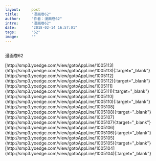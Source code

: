```yaml
---
layout:     post
title:      "漫画卷62"
author:     "作者：漫画卷62"
intro:      "漫画卷62"
date:       "2018-02-14 16:57:01"
tags:       "62"
image:      ""
---
```

<div style="text-align: center">
<p><img src=""/></p>
</div>
<p class="post-meta">
<span>漫画卷62</span>
</p>
[http://smp3.yoedge.com/view/gotoAppLine/1005113](http://smp3.yoedge.com/view/gotoAppLine/1005113){:target="_blank"}
[http://smp3.yoedge.com/view/gotoAppLine/1005112](http://smp3.yoedge.com/view/gotoAppLine/1005112){:target="_blank"}
[http://smp3.yoedge.com/view/gotoAppLine/1005111](http://smp3.yoedge.com/view/gotoAppLine/1005111){:target="_blank"}
[http://smp3.yoedge.com/view/gotoAppLine/1005110](http://smp3.yoedge.com/view/gotoAppLine/1005110){:target="_blank"}
[http://smp3.yoedge.com/view/gotoAppLine/1005108](http://smp3.yoedge.com/view/gotoAppLine/1005108){:target="_blank"}
[http://smp3.yoedge.com/view/gotoAppLine/1005107](http://smp3.yoedge.com/view/gotoAppLine/1005107){:target="_blank"}
[http://smp3.yoedge.com/view/gotoAppLine/1005106](http://smp3.yoedge.com/view/gotoAppLine/1005106){:target="_blank"}
[http://smp3.yoedge.com/view/gotoAppLine/1005105](http://smp3.yoedge.com/view/gotoAppLine/1005105){:target="_blank"}
[http://smp3.yoedge.com/view/gotoAppLine/1005104](http://smp3.yoedge.com/view/gotoAppLine/1005104){:target="_blank"}


